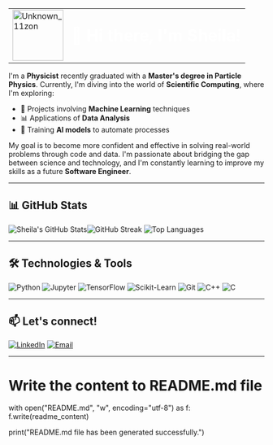<table style="border: none;">
  <tr>
    <td style="border: none;">
      <img src="https://github.com/user-attachments/assets/3e25a87b-0f53-4195-8692-cd98f806cfa7" alt="Unknown_11zon" width="100" height="100">
    </td>
    <td style="border: none; vertical-align: none;">
      <h1 style="color:white; margin: 0;">👋 Hi there, I'm Sheila!</h1>
    </td>
  </tr>
</table>


I'm a **Physicist** recently graduated with a **Master's degree in Particle Physics**. Currently, I'm diving into the world of **Scientific Computing**, where I'm exploring:

- 🧠 Projects involving **Machine Learning** techniques  
- 📊 Applications of **Data Analysis**  
- 🤖 Training **AI models** to automate processes  

My goal is to become more confident and effective in solving real-world problems through code and data. I'm passionate about bridging the gap between science and technology, and I'm constantly learning to improve my skills as a future **Software Engineer**.



---

## 📊 GitHub Stats
![Sheila's GitHub Stats](https://github-readme-stats.vercel.app/api?username=Elektrx&show_icons=true&theme=nightowl)![GitHub Streak](https://github-readme-streak-stats.herokuapp.com/?user=Elektrx&theme=nightowl)
![Top Languages](https://github-readme-stats.vercel.app/api/top-langs/?username=Elektrx&layout=compact&theme=nightowl)  


---

## 🛠️ Technologies & Tools
![Python](https://img.shields.io/badge/Python-997ADB?style=for-the-badge&logo=python&logoColor=white)
![Jupyter](https://img.shields.io/badge/Jupyter-FFFED1?style=for-the-badge&logo=jupyter&logoColor=black)
![TensorFlow](https://img.shields.io/badge/TensorFlow-9AFFDD?style=for-the-badge&logo=tensorflow&logoColor=black)
![Scikit-Learn](https://img.shields.io/badge/Scikit--Learn-997ADB?style=for-the-badge&logo=scikit-learn&logoColor=white)
![Git](https://img.shields.io/badge/Git-FFFED1?style=for-the-badge&logo=git&logoColor=black)
![C++](https://img.shields.io/badge/C++-9AFFDD?style=for-the-badge&logo=c%2B%2B&logoColor=black)
![C](https://img.shields.io/badge/C-997ADB?style=for-the-badge&logo=c&logoColor=white)

---
## 📫 **Let's connect!**  
[![LinkedIn](https://img.shields.io/badge/LinkedIn-Sheila%20Rodríguez%20García-997ADB?style=for-the-badge&logo=linkedin&logoColor=white)](https://www.linkedin.com/in/sheila-rodríguez-garcía-538a02273)
[![Email](https://img.shields.io/badge/Email-sheilargarcia%40outlook.es-9AFFDD?style=for-the-badge&logo=gmail&logoColor=white)](mailto:sheilargarcia@outlook.es)


---

# Write the content to README.md file
with open("README.md", "w", encoding="utf-8") as f:
    f.write(readme_content)

print("README.md file has been generated successfully.")

